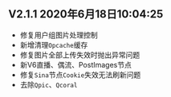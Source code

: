 ## V2.1.1 2020年6月18日10:04:25
* 修复用户组图片处理控制
* 新增清理`Opcache`缓存
* 修复图片全部上传失效时抛出异常问题
* 新V6直播、偶流、PostImages节点
* 修复`Sina`节点`Cookie`失效无法刷新问题
* 去除`Qpic`、`Qcoral`